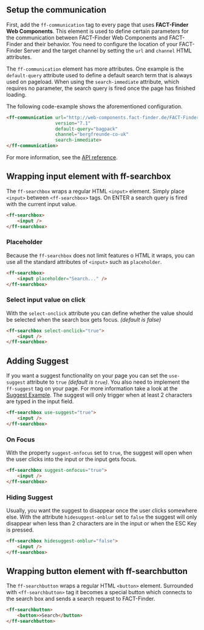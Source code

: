 ## Setup the communication
First, add the `ff-communication` tag to every page that uses
**FACT-Finder Web Components**. This element is used to define certain
parameters for the communication between FACT-Finder Web Components and FACT-Finder
and their behavior. You need to configure the location of your
FACT-Finder Server and the target channel by setting the `url` and
`channel` HTML attributes.

The `ff-communication` element has more attributes. One example is the
`default-query` attribute used to define a default search term that is
always used on pageload. When using the `search-immediate` attribute,
which requires no parameter, the search query is fired once the page has
finished loading.

The following code-example shows the aforementioned configuration.

```html
<ff-communication url="http://web-components.fact-finder.de/FACT-Finder7.1-Demoshop"
                  version="7.1"
                  default-query="bagpack"
                  channel="bergfreunde-co-uk"
                  search-immediate>
</ff-communication>
```
For more information, see the [API reference](/api/ff-searchbox#tab=api).

## Wrapping input element with ff-searchbox
The `ff-searchbox` wraps a regular HTML `<input>` element. Simply place
`<input>` between `<ff-searchbox>` tags. On ENTER a search query is fired
with the current input value.
```html
<ff-searchbox>
    <input />
</ff-searchbox>
```

### Placeholder
Because the `ff-searchbox` does not limit features o HTML it wraps, 
you can use all the standard attributes of `<input>` such as `placeholder`.
```html
<ff-searchbox>
    <input placeholder="Search..." />
</ff-searchbox>
```

### Select input value on click
With the `select-onclick` attribute you can define whether the value
should be selected when the search box gets focus. *(default is false)*
```html
<ff-searchbox select-onclick="true">
    <input />
</ff-searchbox>

```

## Adding Suggest
If you want a suggest functionality on your page you can set the
`use-suggest` attribute to `true` *(default is `true`)*. You also need
to implement the `ff-suggest` tag on your page. For more information
take a look at the [Suggest Example](/api/ff-suggest). The suggest will
only trigger when at least 2 characters are typed in the input field.
```html
<ff-searchbox use-suggest="true">
    <input />
</ff-searchbox>
```

### On Focus
With the property `suggest-onfocus` set to `true`, the suggest will
open when the user clicks into the input or the input gets focus.
```html
<ff-searchbox suggest-onfocus="true">
    <input />
</ff-searchbox>
```

### Hiding Suggest
Usually, you want the suggest to disappear once the user clicks
somewhere else. With the attribute `hidesuggest-onblur` set to `false`
the suggest will only disappear when less than 2 characters are in the
input or when the ESC Key is pressed.
```html
<ff-searchbox hidesuggest-onblur="false">
    <input />
</ff-searchbox>
```

## Wrapping button element with ff-searchbutton
The `ff-searchbutton` wraps a regular HTML `<button>` element. Surrounded
with `<ff-searchbutton>` tag it becomes a special button which connects
to the search box and sends a search request to FACT-Finder.
```html
<ff-searchbutton>
    <button>>Search</button>
</ff-searchbutton>
```
